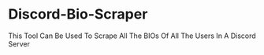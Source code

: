 # Discord-Bio-Scraper
This Tool Can Be Used To Scrape All The BIOs Of All The Users In A Discord Server
